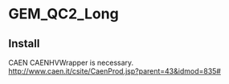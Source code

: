 # GEM_QC2_Long
## Install
CAEN CAENHVWrapper is necessary. http://www.caen.it/csite/CaenProd.jsp?parent=43&idmod=835#
<pre>
</pre>
